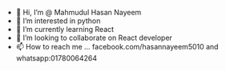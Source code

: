 - 👋 Hi, I’m @ Mahmudul Hasan Nayeem
- 👀 I’m interested in python 
- 🌱 I’m currently learning React
- 💞️ I’m looking to collaborate on React developer
- 📫 How to reach me ... facebook.com/hasannayeem5010 and whatsapp:01780064264

<!---
hasannayeem71/hasannayeem71 is a ✨ special ✨ repository because its `README.md` (this file) appears on your GitHub profile.
You can click the Preview link to take a look at your changes.
--->
